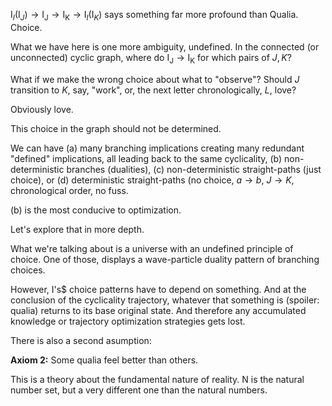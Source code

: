 $\mathrm{I}_I(\mathrm{I}_J) \rightarrow \mathrm{I_J} \rightarrow \mathrm{I_K} \rightarrow \mathrm{I}_I(\mathrm{I}_K)$ says something far more profound than Qualia. Choice.

What we have here is one more ambiguity, undefined. In the connected (or unconnected) cyclic graph, where do $\mathrm{I_J} \rightarrow \mathrm{I_K}$ for which pairs of $J, K$?

What if we make the wrong choice about what to "observe"? Should $J$ transition to $K$, say, "work", or, the next letter chronologically, $L$, love?

Obviously love.

This choice in the graph should not be determined.

We can have (a) many branching implications creating many redundant "defined" implications, all leading back to the same cyclicality, (b) non-deterministic branches (dualities), (c) non-deterministic straight-paths (just choice), or (d) deterministic straight-paths (no choice, $a \rightarrow b$, $J \rightarrow K$, chronological order, no fuss.

(b) is the most conducive to optimization.

Let's explore that in more depth.

What we're talking about is a universe with an undefined principle of choice. One of those, displays a wave-particle duality pattern of branching choices.

However, $\mathrm{I}$'s$ choice patterns have to depend on something. And at the conclusion of the cyclicality trajectory, whatever that something is (spoiler: qualia) returns to its base original state. And therefore any accumulated knowledge or trajectory optimization strategies gets lost. 

There is also a second asumption:

**Axiom 2:** Some qualia feel better than others.

This is a theory about the fundamental nature of reality. $\mathrm{N}$ is the natural number set, but a very different one than the natural numbers.

